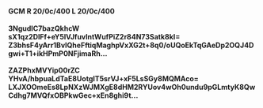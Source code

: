 #### GCM R 20/0c/400 L 20/0c/400
**3NgudlC7bazQkhcW**<br/>**sX1qz2DlFf+eY5lVJfuvlntWufPiZ2r84N73Satk8kI=**<br/>**Z3bhsF4yArr1BvIQheFftiqMaghpVxXG2t+8q0/oUQoEkTqGAeDp2OQJ4Dgwi+T1+ikHPmP0NFjimaRh...**<br/><br/>
**ZAZPhxMVYip00rZC**<br/>**YHvA/hbpuaLdTaE8UotglT5srVJ+xF5LsSGy8MQMAco=**<br/>**LXJXOOmeEs8LpNXzWJMXgE8dHM2RYUov4wOh0undu9pGLmtyK8QwCdhg7MVQfxOBPkwGec+xEn8ghi9t...**